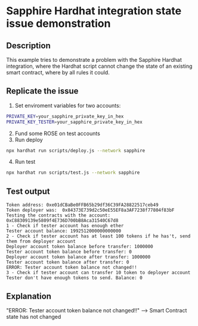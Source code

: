 # Sapphire Hardhat integration state issue demonstration

## Description
This example tries to demonstrate a problem with the Sapphire Hardhat integration, where the Hardhat script cannot change the state of an existing smart contract, where by all rules it could.

## Replicate the issue
1. Set enviroment variables for two accounts:
```sh
PRIVATE_KEY=your_sapphire_private_key_in_hex
PRIVATE_KEY_TESTER=your_sapphire_private_key_in_hex
```
2. Fund some ROSE on test accounts
3. Run deploy
```sh
npx hardhat run scripts/deploy.js --network sapphire
```
4. Run test
```sh
npx hardhat run scripts/test.js --network sapphire
```

## Test output
```console
Token address: 0xe01dCBaBe0FFB65b29df36C39FA28822517ceb49
Token deployer was:  0x84373E739d2c50eE55EF8a3AF7238f77804f83bF
Testing the contracts with the account: 0xC88309139e5809f4E736D700bB8Aca31540C67d8
1 - Check if tester account has enough ether
Tester account balance: 1992512000000000000
2 - Check if tester account has at least 100 tokens if he has't, send them from deployer account
Deployer account token balance before transfer: 1000000
Tester account token balance before transfer: 0
Deployer account token balance after transfer: 1000000
Tester account token balance after transfer: 0
ERROR: Tester account token balance not changed!!
3 - Check if tester account can transfer 10 token to deployer account
Tester don't have enough tokens to send. Balance: 0
```

## Explanation
"ERROR: Tester account token balance not changed!!" --> Smart Contract state has not changed